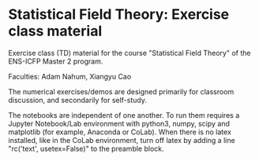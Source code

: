 # Statistical Field Theory: Exercise class material

Exercise class (TD) material for the course "Statistical Field Theory" of the ENS-ICFP Master 2 program. 

Faculties: Adam Nahum, Xiangyu Cao

The numerical exercises/demos are designed primarily for classroom discussion, and secondarily for self-study. 

The notebooks are independent of one another. To run them requires a Jupyter Notebook/Lab environment with python3, numpy, scipy and matplotlib (for example, Anaconda or CoLab). When there is no latex installed, like in the CoLab environment, turn off latex by adding a line "rc('text', usetex=False)" to the preamble block.

